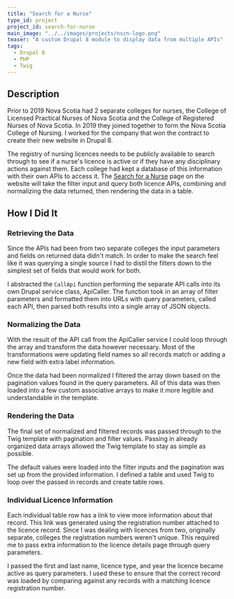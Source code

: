 ```yaml
---
title: "Search for a Nurse"
type_id: project
project_id: search-for-nurse
main_image: "../../images/projects/nscn-logo.png"
teaser: "A custom Drupal 8 module to display data from multiple APIs"
tags:
  - Drupal 8
  - PHP
  - Twig
---
```


## Description

Prior to 2019 Nova Scotia had 2 separate colleges for nurses, the College of Licensed Practical Nurses of Nova Scotia and the College of Registered Nurses of Nova Scotia. In 2019 they joined together to form the Nova Scotia College of Nursing. I worked for the company that won the contract to create their new website in Drupal 8.

The registry of nursing licences needs to be publicly available to search through to see if a nurse's licence is active or if they have any disciplinary actions against them. Each college had kept a database of this information with their own APIs to access it. The [Search for a Nurse](https://www.nscn.ca/search-nurse) page on the website will take the filter input and query both licence APIs, combining and normalizing the data returned, then rendering the data in a table.

## How I Did It

### Retrieving the Data

Since the APIs had been from two separate colleges the input parameters and fields on returned data didn't match. In order to make the search feel like it was querying a single source I had to distil the filters down to the simplest set of fields that would work for both.

I abstracted the `CallApi` function performing the separate API calls into its own Drupal service class, ApiCaller. The function took in an array of filter parameters and formatted them into URLs with query parameters, called each API, then parsed both results into a single array of JSON objects.

### Normalizing the Data

With the result of the API call from the ApiCaller service I could loop through the array and transform the data however necessary. Most of the transformations were updating field names so all records match or adding a new field with extra label information.

Once the data had been normalized I filtered the array down based on the pagination values found in the query parameters. All of this data was then loaded into a few custom associative arrays to make it more legible and understandable in the template.

### Rendering the Data

The final set of normalized and filtered records was passed through to the Twig template with pagination and filter values. Passing in already organized data arrays allowed the Twig template to stay as simple as possible.

The default values were loaded into the filter inputs and the pagination was set up from the provided information. I defined a table and used Twig to loop over the passed in records and create table rows.

### Individual Licence Information

Each individual table row has a link to view more information about that record. This link was generated using the registration number attached to the licence record. Since I was dealing with licences from two, originally separate, colleges the registration numbers weren't unique. This required me to pass extra information to the licence details page through query parameters.

I passed the first and last name, licence type, and year the licence became active as query parameters. I used these to ensure that the correct record was loaded by comparing against any records with a matching licence registration number.
